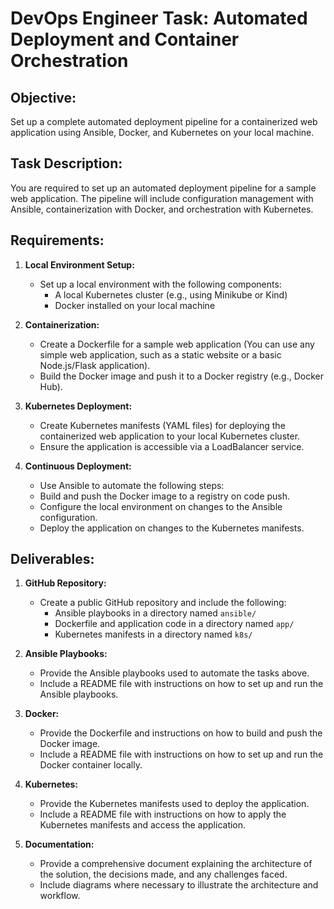 # DevOps Engineer Task: Automated Deployment and Container Orchestration

## Objective:
Set up a complete automated deployment pipeline for a containerized web application using Ansible, Docker, and Kubernetes on your local machine.

## Task Description:
You are required to set up an automated deployment pipeline for a sample web application. The pipeline will include configuration management with Ansible, containerization with Docker, and orchestration with Kubernetes.

## Requirements:
1. **Local Environment Setup:**
   - Set up a local environment with the following components:
     - A local Kubernetes cluster (e.g., using Minikube or Kind)
     - Docker installed on your local machine

2. **Containerization:**
   - Create a Dockerfile for a sample web application (You can use any simple web application, such as a static website or a basic Node.js/Flask application).
   - Build the Docker image and push it to a Docker registry (e.g., Docker Hub).

3. **Kubernetes Deployment:**
   - Create Kubernetes manifests (YAML files) for deploying the containerized web application to your local Kubernetes cluster.
   - Ensure the application is accessible via a LoadBalancer service.

4. **Continuous Deployment:**
	- Use Ansible to automate the following steps:
	- Build and push the Docker image to a registry on code push.
	- Configure the local environment on changes to the Ansible configuration.
	- Deploy the application on changes to the Kubernetes manifests.

## Deliverables:
1. **GitHub Repository:**
   - Create a public GitHub repository and include the following:
     - Ansible playbooks in a directory named `ansible/`
     - Dockerfile and application code in a directory named `app/`
     - Kubernetes manifests in a directory named `k8s/`

2. **Ansible Playbooks:**
   - Provide the Ansible playbooks used to automate the tasks above.
   - Include a README file with instructions on how to set up and run the Ansible playbooks.

3. **Docker:**
   - Provide the Dockerfile and instructions on how to build and push the Docker image.
   - Include a README file with instructions on how to set up and run the Docker container locally.

4. **Kubernetes:**
   - Provide the Kubernetes manifests used to deploy the application.
   - Include a README file with instructions on how to apply the Kubernetes manifests and access the application.

5. **Documentation:**
   - Provide a comprehensive document explaining the architecture of the solution, the decisions made, and any challenges faced.
   - Include diagrams where necessary to illustrate the architecture and workflow.
